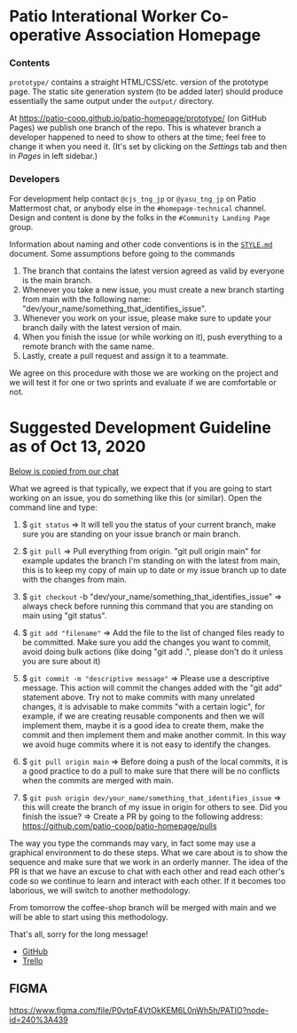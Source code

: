 Patio Interational Worker Co-operative Association Homepage
===========================================================

### Contents

`prototype/` contains a straight HTML/CSS/etc. version of the prototype
page. The static site generation system (to be added later) should produce
essentially the same output under the `output/` directory.

At <https://patio-coop.github.io/patio-homepage/prototype/> (on GitHub
Pages) we publish one branch of the repo. This is whatever branch a
developer happened to need to show to others at the time; feel free to
change it when you need it. (It's set by clicking on the _Settings_ tab and
then in _Pages_ in left sidebar.)

### Developers

For development help contact `@cjs_tng_jp` or `@yasu_tng_jp` on Patio
Mattermost chat, or anybody else in the `#homepage-technical` channel.
Design and content is done by the folks in the `#Community Landing Page`
group.

Information about naming and other code conventions is in the [`STYLE.md`]
document.
Some assumptions before going to the commands
1) The branch that contains the latest version agreed as valid by everyone is the main branch.
2) Whenever you take a new issue, you must create a new branch starting from main with the following name: "dev/your_name/something_that_identifies_issue".
3) Whenever you work on your issue, please make sure to update your branch daily with the latest version of main.
4) When you finish the issue (or while working on it), push everything to a remote branch with the same name.
5) Lastly, create a pull request and assign it to a teammate.

We agree on this procedure with those we are working on the project and we will test it for one or two sprints and evaluate if we are comfortable or not.

Suggested Development Guideline as of Oct 13, 2020
==================================================
[Below is copied from our
chat](https://patio.ica.coop/chat/tech-coops/pl/upna7f8ik7b1fcpw549mxy5sre)

What we agreed is that typically, we expect that if you are going to start
working on an issue, you do something like this (or similar). Open the
command line and type:

1) $ `git status` => It will tell you the status of your current branch,
make sure you are standing on your issue branch or main branch.

2) $ `git pull` => Pull everything from origin. "git pull origin main" for
example updates the branch I'm standing on with the latest from main, this
is to keep my copy of main up to date or my issue branch up to date with the
changes from main.

3) $ `git checkout` -b "dev/your_name/something_that_identifies_issue" =>
always check before running this command that you are standing on main using
"git status".

4) $ `git add "filename"` => Add the file to the list of changed files ready
to be committed. Make sure you add the changes you want to commit, avoid
doing bulk actions (like doing "git add .", please don't do it unless you
are sure about it)

5) $ `git commit -m "descriptive message"` => Please use a descriptive
message. This action will commit the changes added with the "git add"
statement above. Try not to make commits with many unrelated changes, it is
advisable to make commits "with a certain logic", for example, if we are
creating reusable components and then we will implement them, maybe it is a
good idea to create them, make the commit and then implement them and make
another commit. In this way we avoid huge commits where it is not easy to
identify the changes.

6) $ `git pull origin main` => Before doing a push of the local commits, it
is a good practice to do a pull to make sure that there will be no conflicts
when the commits are merged with main.

7) $ `git push origin dev/your_name/something_that_identifies_issue` => this
will create the branch of my issue in origin for others to see. Did you
finish the issue? => Create a PR by going to the following address:
https://github.com/patio-coop/patio-homepage/pulls


The way you type the commands may vary, in fact some may use a graphical
environment to do these steps. What we care about is to show the sequence
and make sure that we work in an orderly manner. The idea of the PR is that
we have an excuse to chat with each other and read each other's code so we
continue to learn and interact with each other. If it becomes too laborious,
we will switch to another methodology.

From tomorrow the coffee-shop branch will be merged with main and we will be
able to start using this methodology.

That's all, sorry for the long message!
* [GitHub](https://github.com/patio-coop/patio-homepage/)
* [Trello](https://trello.com/b/UmETQtyW/patio-homepage-development-issues)

## FIGMA
https://www.figma.com/file/P0vtqF4VtOkKEM6L0nWh5h/PATIO?node-id=240%3A439



<!-------------------------------------------------------------------->
[`STYLE.md`]: ./STYLE.md
